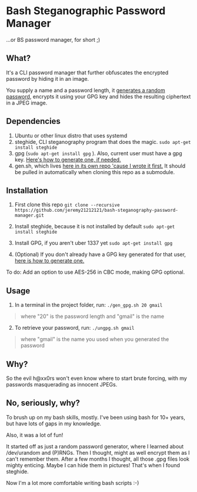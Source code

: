 # Bash Steganographic Password Manager
...or BS password manager, for short ;)

## What?

It's a CLI password manager that further obfuscates the encrypted password by hiding it in an image.

You supply a name and a password length, it [generates a random password](https://github.com/jeremy21212121/bash-random-password), encrypts it using your GPG key and hides the resulting ciphertext in a JPEG image.


## Dependencies

1. Ubuntu or other linux distro that uses systemd
2. steghide, CLI steganography program that does the magic. `sudo apt-get install steghide`
3. gpg (`sudo apt-get install gpg` ). Also, current user must have a gpg key. [Here's how to generate one, if needed.](https://www.digitalocean.com/community/tutorials/how-to-use-gpg-to-encrypt-and-sign-messages-on-an-ubuntu-12-04-vps#set-up-gpg-keys)
4. gen.sh, which lives [here in its own repo 'cause I wrote it first.](https://github.com/jeremy21212121/bash-random-password) It should be pulled in automatically when cloning this repo as a submodule.

## Installation
1. First clone this repo
  ```git clone --recursive https://github.com/jeremy21212121/bash-steganography-password-manager.git```

2. Install steghide, because it is not installed by default
  ```sudo apt-get install steghide```

3. Install GPG, if you aren't uber 1337 yet
  ```sudo apt-get install gpg```

5. (Optional) If you don't already have a GPG key generated for that user, [here is how to generate one.](https://www.digitalocean.com/community/tutorials/how-to-use-gpg-to-encrypt-and-sign-messages-on-an-ubuntu-12-04-vps#set-up-gpg-keys)

To do: Add an option to use AES-256 in CBC mode, making GPG optional.


## Usage

1. In a terminal in the project folder, run:
  ```./gen_gpg.sh 20 gmail```
  > where "20" is the password length and "gmail" is the name

2. To retrieve your password, run:
  ```./ungpg.sh gmail```
  > where "gmail" is the name you used when you generated the password


## Why?

So the evil h@xx0rs won't even know where to start brute forcing, with my passwords masquerading as innocent JPEGs.

## No, seriously, why?

To brush up on my bash skills, mostly. I've been using bash for 10+ years, but have lots of gaps in my knowledge. 


Also, it was a lot of fun!

It started off as just a random password generator, where I learned about /dev/urandom and (P)RNGs. Then I thought, might as well encrypt them as I can't remember them. After a few months I thought, all those .gpg files look mighty enticing. Maybe I can hide them in pictures! That's when I found steghide.


Now I'm a lot more comfortable writing bash scripts :-)



